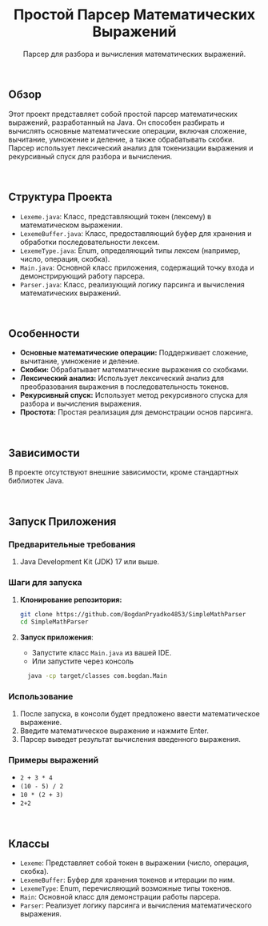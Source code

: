 <h1 align="center">Простой Парсер Математических Выражений</h1>
<p align="center">
  Парсер для разбора и вычисления математических выражений.
</p>

<br>

## Обзор

Этот проект представляет собой простой парсер математических выражений, разработанный на Java. Он способен разбирать и вычислять основные математические операции, включая сложение, вычитание, умножение и деление, а также обрабатывать скобки. Парсер использует лексический анализ для токенизации выражения и рекурсивный спуск для разбора и вычисления.

<br>

## Структура Проекта

*   `Lexeme.java`: Класс, представляющий токен (лексему) в математическом выражении.
*   `LexemeBuffer.java`: Класс, предоставляющий буфер для хранения и обработки последовательности лексем.
*   `LexemeType.java`: Enum, определяющий типы лексем (например, число, операция, скобка).
*   `Main.java`: Основной класс приложения, содержащий точку входа и демонстрирующий работу парсера.
*   `Parser.java`: Класс, реализующий логику парсинга и вычисления математических выражений.

<br>

## Особенности

*   **Основные математические операции:** Поддерживает сложение, вычитание, умножение и деление.
*   **Скобки:** Обрабатывает математические выражения со скобками.
*   **Лексический анализ:** Использует лексический анализ для преобразования выражения в последовательность токенов.
*   **Рекурсивный спуск:** Использует метод рекурсивного спуска для разбора и вычисления выражения.
*   **Простота:** Простая реализация для демонстрации основ парсинга.

<br>

## Зависимости

В проекте отсутствуют внешние зависимости, кроме стандартных библиотек Java.

<br>

## Запуск Приложения

### Предварительные требования

1.  Java Development Kit (JDK) 17 или выше.

### Шаги для запуска

1.  **Клонирование репозитория:**

    ```bash
    git clone https://github.com/BogdanPryadko4853/SimpleMathParser
    cd SimpleMathParser
    ```

2.  **Запуск приложения**:
     *   Запустите класс `Main.java` из вашей IDE.
     *  Или запустите через консоль
     ```bash
       java -cp target/classes com.bogdan.Main
     ```
### Использование

1.  После запуска, в консоли будет предложено ввести математическое выражение.
2.  Введите математическое выражение и нажмите Enter.
3.  Парсер выведет результат вычисления введенного выражения.

### Примеры выражений

*   `2 + 3 * 4`
*   `(10 - 5) / 2`
*   `10 * (2 + 3)`
* `2+2`

<br>

## Классы

*   `Lexeme`: Представляет собой токен в выражении (число, операция, скобка).
*   `LexemeBuffer`: Буфер для хранения токенов и итерации по ним.
*   `LexemeType`: Enum, перечисляющий возможные типы токенов.
*   `Main`: Основной класс для демонстрации работы парсера.
*   `Parser`: Реализует логику парсинга и вычисления математического выражения.

<br>
